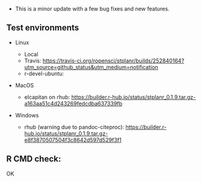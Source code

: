 * This is a minor update with a few bug fixes and new features.

## Test environments

* Linux
  - Local
  - Travis: https://travis-ci.org/ropensci/stplanr/builds/252840164?utm_source=github_status&utm_medium=notification
  - r-devel-ubuntu: 
* MacOS
  - elcapitan on rhub: https://builder.r-hub.io/status/stplanr_0.1.9.tar.gz-a163aa51c4d243269fedcdba637339fb

* Windows
  - rhub (warning due to pandoc-citeproc): https://builder.r-hub.io/status/stplanr_0.1.9.tar.gz-e8f3870507504f3c8642d597d529f3f1
  
    
## R CMD check:

OK
